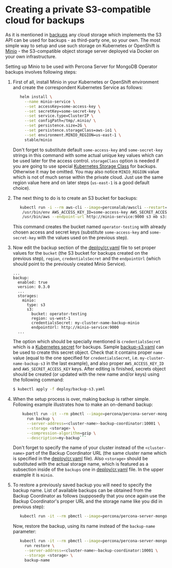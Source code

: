 Creating a private S3-compatible cloud for backups
===============================================================================

As it is mentioned in [backups](https://percona-lab.github.io/percona-server-mongodb-operator/configure/backups) any cloud storage which implements the S3 API can be used for backups - as third-party one, so your own.
The most simple way to setup and use such storage on Kubernetes or OpenShift is [Minio](https://www.minio.io/) - the S3-compatible object storage server deployed via Docker on your own infrastructure.

Setting up Minio to be used with Percona Server for MongoDB Operator backups involves following steps:

1. First of all, install Minio in your Kubernetes or OpenShift environment and create the correspondent Kubernetes Service as follows:

   ```bash
      helm install \
        --name minio-service \
        --set accessKey=some-access-key \
        --set secretKey=some-secret-key \
        --set service.type=ClusterIP \
        --set configPath=/tmp/.minio/ \
        --set persistence.size=2G \
        --set persistence.storageClass=aws-io1 \
        --set environment.MINIO_REGION=us-east-1 \
        stable/minio
   ```

   Don't forget to substitute default `some-access-key` and `some-secret-key` strings in this command with some actual unique key values which can be used later for the access control.
   `storageClass` option is needed if you are going to use special [Kubernetes Storage Class](https://kubernetes.io/docs/concepts/storage/storage-classes/) for backups. Otherwise it may be omitted.
   You may also notice `MINIO_REGION` value which is not of much sense within the private cloud. Just use the same region value here and on later steps (`us-east-1` is a good default choice).

2. The next thing to do is to create an S3 bucket for backups:

   ```bash
      kubectl run -i --rm aws-cli --image=perconalab/awscli --restart=Never -- \
       /usr/bin/env AWS_ACCESS_KEY_ID=some-access-key AWS_SECRET_ACCESS_KEY=some-secret-key AWS_DEFAULT_REGION=us-east-1 \
       /usr/bin/aws --endpoint-url http://minio-service:9000 s3 mb s3://operator-testing
   ```

   This command creates the bucket named `operator-testing` with already chosen access and secret keys (substitute `some-access-key` and `some-secret-key` with the values used on the previous step).

3. Now edit the backup section of the [deploy/cr.yaml](https://github.com/Percona-Lab/percona-server-mongodb-operator/blob/master/deploy/cr.yaml) file to set proper values for the `bucket` (the S3 bucket for backups created on the previous step), `region`, `credentialsSecret` and the `endpointUrl` (which should point to the previously created Minio Service). 

   ```
   ...
   backup:
     enabled: true
     version: 0.3.0
     ...
     storages:
       minio:
         type: s3
         s3:
           bucket: operator-testing
           region: us-west-1
           credentialsSecret: my-cluster-name-backup-minio
           endpointUrl: http://minio-service:9000
     ...
   ```

   The option which should be specially mentioned is `credentialsSecret` which is a [Kubernetes secret](https://kubernetes.io/docs/concepts/configuration/secret/) for backups. Sample [backup-s3.yaml](https://github.com/Percona-Lab/percona-server-mongodb-operator/blob/master/deploy/backup-s3.yaml) can be used to create this secret object. Check that it contains proper `name` value (equal to the one specified for `credentialsSecret`, i.e. `my-cluster-name-backup-s3` in the last example), and also proper `AWS_ACCESS_KEY_ID` and `AWS_SECRET_ACCESS_KEY` keys. After editing is finished, secrets object should be created (or updated with the new name and/or keys) using the following command:

   ```bash
   $ kubectl apply -f deploy/backup-s3.yaml
   ```

4. When the setup process is over, making backup is rather simple. Following example illustrates how to make an on-demand backup:

   ```bash
       kubectl run -it --rm pbmctl --image=percona/percona-server-mongodb-operator:0.3.0-backup-pbmctl --restart=Never -- \
         run backup \
         --server-address=<cluster-name>-backup-coordinator:10001 \
         --storage <storage> \
         --compression-algorithm=gzip \
         --description=my-backup```
   ```

   Don't forget to specify the name of your cluster instead of the `<cluster-name>` part of the Backup Coordinator URL (the same cluster name which is specified in the [deploy/cr.yaml](https://github.com/Percona-Lab/percona-server-mongodb-operator/blob/master/deploy/cr.yaml) file). Also `<storage>` should be substituted with the actual storage name, which is featured as a subsection inside of the `backups` one in [deploy/cr.yaml](https://github.com/Percona-Lab/percona-server-mongodb-operator/blob/master/deploy/cr.yaml) file. In the upper example it is `minio`.

5. To restore a previously saved backup you will need to specify the backup name. List of available backups can be obtained from the Backup Coordinator as follows (supposedly that you once again use the Backup Coordinator's proper URL and the storage name like you did in previous step):

   ```bash
      kubectl run -it --rm pbmctl --image=percona/percona-server-mongodb-operator:0.3.0-backup-pbmctl --restart=Never -- list backups --server-address=<cluster-name>-backup-coordinator:10001
   ```
   Now, restore the backup, using its name instead of the `backup-name` parameter:

   ```bash
      kubectl run -it --rm pbmctl --image=percona/percona-server-mongodb-operator:0.3.0-backup-pbmctl --restart=Never -- \
        run restore \
        --server-address=<cluster-name>-backup-coordinator:10001 \
        --storage <storage> \
        backup-name
   ```

